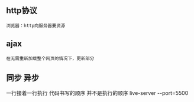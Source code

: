 ## http协议
    浏览器：http向服务器要资源
    
## ajax 
    在无需重新加载整个网页的情况下，更新部分 
## 同步  异步
一行接着一行执行
代码书写的顺序 并不是执行的顺序
live-server --port=5500

